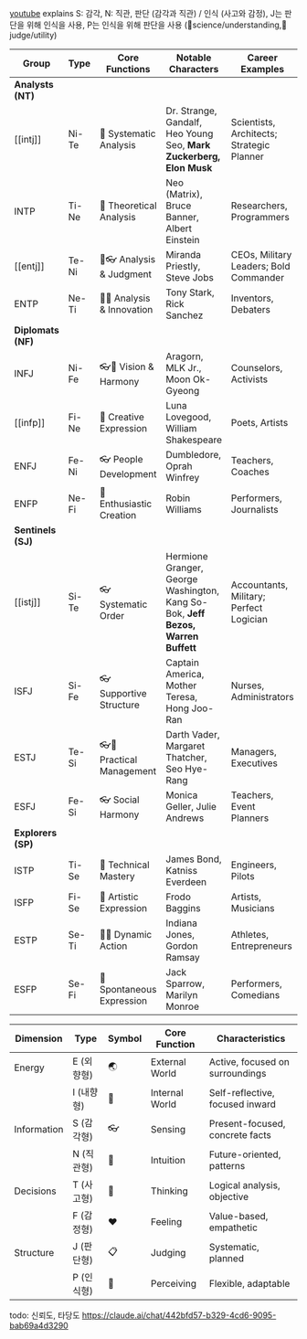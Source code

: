 [youtube](https://www.youtube.com/watch?v=lqNdBO9cup0&ab_channel=%EA%B8%B8%EC%9D%B8%EA%B0%84%ED%95%99%EC%97%B0%EA%B5%AC%EC%86%8C) explains S: 감각, N: 직관, 판단 (감각과 직관) / 인식 (사고와 감정), J는 판단을 위해 인식을 사용, P는 인식을 위해 판단을 사용 (🧠science/understanding,📍judge/utility)

| Group              | Type  | Core Functions             | Notable Characters                                                                | Career Examples                           |
| ------------------ | ----- | -------------------------- | --------------------------------------------------------------------------------- | ----------------------------------------- |
| **Analysts (NT)**  |       |                            |                                                                                   |                                           |
| [[intj]]           | Ni-Te | 🧠 Systematic Analysis     | Dr. Strange, Gandalf, Heo Young Seo,  **Mark Zuckerberg, Elon Musk**              | Scientists, Architects; Strategic Planner |
| INTP               | Ti-Ne | 🧠 Theoretical Analysis    | Neo (Matrix), Bruce Banner, Albert Einstein                                       | Researchers, Programmers                  |
| [[entj]]           | Te-Ni | 🧠👓 Analysis & Judgment   | Miranda Priestly, Steve Jobs                                                      | CEOs, Military Leaders; Bold Commander    |
| ENTP               | Ne-Ti | 🧠🤜 Analysis & Innovation | Tony Stark, Rick Sanchez                                                          | Inventors, Debaters                       |
| **Diplomats (NF)** |       |                            |                                                                                   |                                           |
| INFJ               | Ni-Fe | 👓🤜 Vision & Harmony      | Aragorn, MLK Jr., Moon Ok-Gyeong                                                  | Counselors, Activists                     |
| [[infp]]           | Fi-Ne | 🤜 Creative Expression     | Luna Lovegood, William Shakespeare                                                | Poets, Artists                            |
| ENFJ               | Fe-Ni | 👓 People Development      | Dumbledore, Oprah Winfrey                                                         | Teachers, Coaches                         |
| ENFP               | Ne-Fi | 🤜 Enthusiastic Creation   | Robin Williams                                                                    | Performers, Journalists                   |
| **Sentinels (SJ)** |       |                            |                                                                                   |                                           |
| [[istj]]           | Si-Te | 👓 Systematic Order        | Hermione Granger, George Washington, Kang So-Bok,  **Jeff Bezos, Warren Buffett** | Accountants, Military; Perfect Logician   |
| ISFJ               | Si-Fe | 👓 Supportive Structure    | Captain America, Mother Teresa, Hong Joo-Ran                                      | Nurses, Administrators                    |
| ESTJ               | Te-Si | 👓🧠 Practical Management  | Darth Vader, Margaret Thatcher, Seo Hye-Rang                                      | Managers, Executives                      |
| ESFJ               | Fe-Si | 👓 Social Harmony          | Monica Geller, Julie Andrews                                                      | Teachers, Event Planners                  |
| **Explorers (SP)** |       |                            |                                                                                   |                                           |
| ISTP               | Ti-Se | 🧠 Technical Mastery       | James Bond, Katniss Everdeen                                                      | Engineers, Pilots                         |
| ISFP               | Fi-Se | 🤜 Artistic Expression     | Frodo Baggins                                                                     | Artists, Musicians                        |
| ESTP               | Se-Ti | 🧠🤜 Dynamic Action        | Indiana Jones, Gordon Ramsay                                                      | Athletes, Entrepreneurs                   |
| ESFP               | Se-Fi | 🤜 Spontaneous Expression  | Jack Sparrow, Marilyn Monroe                                                      | Performers, Comedians                     |

| Dimension   | Type    | Symbol | Core Function  | Characteristics                 |
| ----------- | ------- | ------ | -------------- | ------------------------------- |
| Energy      | E (외향형) | 🌏     | External World | Active, focused on surroundings |
|             | I (내향형) | 👤     | Internal World | Self-reflective, focused inward |
| Information | S (감각형) | 👓     | Sensing        | Present-focused, concrete facts |
|             | N (직관형) | 🤜     | Intuition      | Future-oriented, patterns       |
| Decisions   | T (사고형) | 🧠     | Thinking       | Logical analysis, objective     |
|             | F (감정형) | ❤️     | Feeling        | Value-based, empathetic         |
| Structure   | J (판단형) | 📋     | Judging        | Systematic, planned             |
|             | P (인식형) | 🎯     | Perceiving     | Flexible, adaptable             |

todo: 신뢰도, 타당도
https://claude.ai/chat/442bfd57-b329-4cd6-9095-bab69a4d3290

